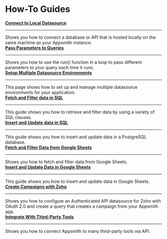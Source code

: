 # How-To Guides


<div class="containerGridSampleApp">
  <div class="containerColumnSampleApp columnGrid column-one">
        <div class="containerCol">
            <a href="/connect-data/how-to-guides/how-to-work-with-local-apis-on-appsmith"><strong>Connect to Local Datasource</strong></a>
        </div> <hr/>
        <div class="containerDescription">Shows you how to connect a database or API that is hosted locally on the same machine as your Appsmith instance.</div>
        <div class="containerTutorialLink"></div>
    </div>
    <div class="containerColumnSampleApp columnGrid column-two">
        <div class="containerCol">
           <a href="/connect-data/how-to-guides/how-to-pass-params-to-an-api"><strong>Pass Parameters to Queries</strong></a>
        </div><hr/>
        <div class="containerDescription">Shows you how to use the run() function in a loop to pass different parameters to your query each time it runs. </div>
         <div class="containerTutorialLink">
         </div>
    </div>
</div>

<div class="containerGridSampleApp">
  <div class="containerColumnSampleApp columnGrid column-one">
        <div class="containerCol">
            <a href="/connect-data/how-to-guides/setup-datasource-environments"><strong>Setup Multiple Datasource Environments</strong></a>
        </div> <hr/>
        <div class="containerDescription">This page shows how to set up and manage multiple datasource environments for your application.</div>
        <div class="containerTutorialLink"></div>
    </div>
    <div class="containerColumnSampleApp columnGrid column-two">
        <div class="containerCol">
           <a href="/connect-data/how-to-guides/fetch-and-filter-data-in-sql"><strong>Fetch and Filter data in SQL</strong></a>
        </div><hr/>
        <div class="containerDescription">This guide shows you how to retrieve and filter data by using a variety of SQL clauses.</div>
         <div class="containerTutorialLink">
         </div>
    </div>
</div>

<div class="containerGridSampleApp">
 <div class="containerColumnSampleApp columnGrid column-one">
        <div class="containerCol">
            <a href="/connect-data/how-to-guides/insert-and-update-data-in-sql"><strong>Insert and Update data in SQL</strong></a>
        </div><hr/>
        <div class="containerDescription">This guide shows you how to insert and update data in a PostgreSQL database. </div>
    </div>
  <div class="containerColumnSampleApp columnGrid column-two">
    <div class="containerCol">
        <a href="/connect-data/how-to-guides/filter-data-google-sheet"><strong>Fetch and Filter Data from Google Sheets</strong></a>
    </div><hr/>
     <div class="containerDescription">Shows you how to fetch and filter data from Google Sheets. </div>
  </div>
</div>

<div class="containerGridSampleApp">
 <div class="containerColumnSampleApp columnGrid column-one">
        <div class="containerCol">
            <a href="/connect-data/how-to-guides/insert-and-update-data-in-google-sheets"><strong>Insert and Update Data in Google Sheets</strong></a>
        </div> <hr/>
        <div class="containerDescription">This guide shows you how to insert and update data in Google Sheets.</div>
        <div class="containerTutorialLink"></div>
    </div>
<div class="containerColumnSampleApp columnGrid column-two">
        <div class="containerCol">
           <a href="/connect-data/how-to-guides/how-to-integrate-zoho"><strong>Create Campaigns with Zoho</strong></a>
        </div><hr/>
        <div class="containerDescription">Shows you how to configure an Authenticated API datasource for Zoho with OAuth 2.0 and create a query that creates a campaign from your Appsmith app. </div>
         <div class="containerTutorialLink">
         </div>
    </div>
</div>
<div class="containerGridSampleApp">
<div class="containerColumnSampleApp columnGrid column-one">
        <div class="containerCol">
            <a href="/connect-data/integrations"><strong>Integrate With Third-Party Tools</strong></a>
        </div> <hr/>
        <div class="containerDescription">Shows you how to connect Appsmith to many third-party tools via API.</div>
        <div class="containerTutorialLink"></div>
    </div>
<div class="columnGrid column-two"></div>
</div>
